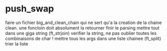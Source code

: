 # push_swap
faire un fichier big_and_clean_chain qui ne sert qu'a la creation de la chaine clean. une fonctoin doit absolument la retourner
finir le parsing
mettre tout dans une giga string (ft_strjoin)
verifier la string, ne pas oublier toutes les combinaisons de char !
mettre tous les args dans une liste chainee (ft_split)
trier la liste
